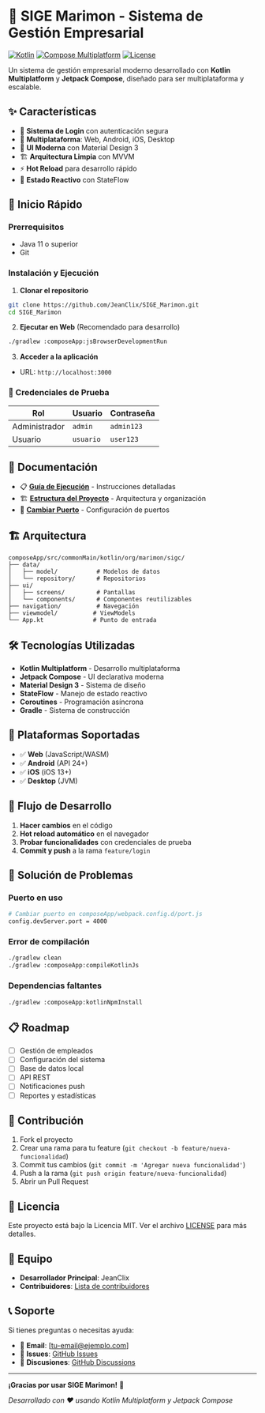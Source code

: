 # 🏢 SIGE Marimon - Sistema de Gestión Empresarial

[![Kotlin](https://img.shields.io/badge/Kotlin-2.2.20-blue.svg)](https://kotlinlang.org/)
[![Compose Multiplatform](https://img.shields.io/badge/Compose%20Multiplatform-1.9.0-green.svg)](https://www.jetbrains.com/lp/compose-multiplatform/)
[![License](https://img.shields.io/badge/License-MIT-yellow.svg)](LICENSE)

Un sistema de gestión empresarial moderno desarrollado con **Kotlin Multiplatform** y **Jetpack Compose**, diseñado para ser multiplataforma y escalable.

## ✨ Características

- 🔐 **Sistema de Login** con autenticación segura
- 📱 **Multiplataforma**: Web, Android, iOS, Desktop
- 🎨 **UI Moderna** con Material Design 3
- 🏗️ **Arquitectura Limpia** con MVVM
- ⚡ **Hot Reload** para desarrollo rápido
- 🔄 **Estado Reactivo** con StateFlow

## 🚀 Inicio Rápido

### Prerrequisitos
- Java 11 o superior
- Git

### Instalación y Ejecución

1. **Clonar el repositorio**
```bash
git clone https://github.com/JeanClix/SIGE_Marimon.git
cd SIGE_Marimon
```

2. **Ejecutar en Web** (Recomendado para desarrollo)
```bash
./gradlew :composeApp:jsBrowserDevelopmentRun
```

3. **Acceder a la aplicación**
- URL: `http://localhost:3000`

### 🔑 Credenciales de Prueba

| Rol | Usuario | Contraseña |
|-----|---------|------------|
| Administrador | `admin` | `admin123` |
| Usuario | `usuario` | `user123` |

## 📖 Documentación

- 📋 **[Guía de Ejecución](GUIA_EJECUCION.md)** - Instrucciones detalladas
- 🏗️ **[Estructura del Proyecto](PROJECT_STRUCTURE.md)** - Arquitectura y organización
- 🔧 **[Cambiar Puerto](GUIA_EJECUCION.md#-cambiar-puerto-del-servidor)** - Configuración de puertos

## 🏗️ Arquitectura

```
composeApp/src/commonMain/kotlin/org/marimon/sigc/
├── data/
│   ├── model/           # Modelos de datos
│   └── repository/      # Repositorios
├── ui/
│   ├── screens/         # Pantallas
│   └── components/      # Componentes reutilizables
├── navigation/          # Navegación
├── viewmodel/          # ViewModels
└── App.kt              # Punto de entrada
```

## 🛠️ Tecnologías Utilizadas

- **Kotlin Multiplatform** - Desarrollo multiplataforma
- **Jetpack Compose** - UI declarativa moderna
- **Material Design 3** - Sistema de diseño
- **StateFlow** - Manejo de estado reactivo
- **Coroutines** - Programación asíncrona
- **Gradle** - Sistema de construcción

## 📱 Plataformas Soportadas

- ✅ **Web** (JavaScript/WASM)
- ✅ **Android** (API 24+)
- ✅ **iOS** (iOS 13+)
- ✅ **Desktop** (JVM)

## 🔄 Flujo de Desarrollo

1. **Hacer cambios** en el código
2. **Hot reload automático** en el navegador
3. **Probar funcionalidades** con credenciales de prueba
4. **Commit y push** a la rama `feature/login`

## 🐛 Solución de Problemas

### Puerto en uso
```bash
# Cambiar puerto en composeApp/webpack.config.d/port.js
config.devServer.port = 4000
```

### Error de compilación
```bash
./gradlew clean
./gradlew :composeApp:compileKotlinJs
```

### Dependencias faltantes
```bash
./gradlew :composeApp:kotlinNpmInstall
```

## 📋 Roadmap

- [ ] Gestión de empleados
- [ ] Configuración del sistema
- [ ] Base de datos local
- [ ] API REST
- [ ] Notificaciones push
- [ ] Reportes y estadísticas

## 🤝 Contribución

1. Fork el proyecto
2. Crear una rama para tu feature (`git checkout -b feature/nueva-funcionalidad`)
3. Commit tus cambios (`git commit -m 'Agregar nueva funcionalidad'`)
4. Push a la rama (`git push origin feature/nueva-funcionalidad`)
5. Abrir un Pull Request

## 📄 Licencia

Este proyecto está bajo la Licencia MIT. Ver el archivo [LICENSE](LICENSE) para más detalles.

## 👥 Equipo

- **Desarrollador Principal**: JeanClix
- **Contribuidores**: [Lista de contribuidores](CONTRIBUTORS.md)

## 📞 Soporte

Si tienes preguntas o necesitas ayuda:

- 📧 **Email**: [tu-email@ejemplo.com]
- 🐛 **Issues**: [GitHub Issues](https://github.com/JeanClix/SIGE_Marimon/issues)
- 💬 **Discusiones**: [GitHub Discussions](https://github.com/JeanClix/SIGE_Marimon/discussions)

---

**¡Gracias por usar SIGE Marimon!** 🎉

*Desarrollado con ❤️ usando Kotlin Multiplatform y Jetpack Compose*
